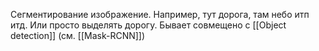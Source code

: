 Сегментирование изображение. Например, тут дорога, там небо итп итд. Или просто выделять дорогу. Бывает совмещено с [[Object detection]] (см. [[Mask-RCNN]])
